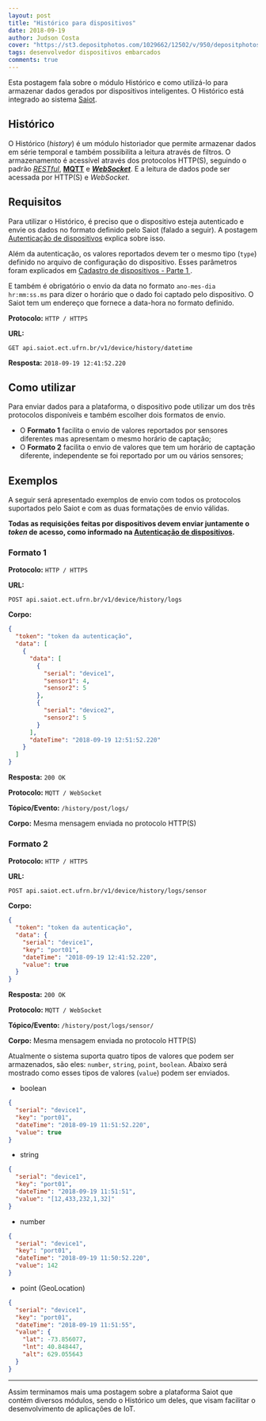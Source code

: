 ```yaml
---
layout: post
title: "Histórico para dispositivos"
date: 2018-09-19
author: Judson Costa
cover: "https://st3.depositphotos.com/1029662/12502/v/950/depositphotos_125021734-stock-illustration-businessman-climbing-up-on-a.jpg"
tags: desenvolvedor dispositivos embarcados
comments: true
---
```


Esta postagem fala sobre o módulo Histórico e como utilizá-lo para armazenar dados gerados por dispositivos inteligentes. O Histórico está integrado ao sistema [Saiot](https://saiot.ect.ufrn.br).

## Histórico

O Histórico (_history_) é um módulo historiador que permite armazenar dados em série temporal e também possibilita a leitura através de filtros. O armazenamento é acessível através dos protocolos HTTP(S), seguindo o padrão [_RESTful_](https://becode.com.br/o-que-e-api-rest-e-restful/), [**MQTT**](https://www.ibm.com/developerworks/br/library/iot-mqtt-why-good-for-iot/index.html) e [**_WebSocket_**](https://developer.mozilla.org/pt-BR/docs/WebSockets). E a leitura de dados pode ser acessada por HTTP(S) e _WebSocket_.

## Requisitos

Para utilizar o Histórico, é preciso que o dispositivo esteja autenticado e envie os dados no formato definido pelo Saiot (falado a seguir). A postagem [Autenticação de dispositivos](/blog/2018/09/15/autenticacao-dispositivo.html) explica sobre isso.

Além da autenticação, os valores reportados devem ter o mesmo tipo (`type`) definido no arquivo de configuração do dispositivo. Esses parâmetros foram explicados em [Cadastro de dispositivos - Parte 1
](/blog/2018/09/16/cadastro-dispositivo-parte-1.html).

E também é obrigatório o envio da data no formato `ano-mes-dia hr:mm:ss.ms` para dizer o horário que o dado foi captado pelo dispositivo. O Saiot tem um endereço que fornece a data-hora no formato definido.

**Protocolo:** `HTTP / HTTPS`

**URL:**

`GET api.saiot.ect.ufrn.br/v1/device/history/datetime`

**Resposta:** `2018-09-19 12:41:52.220`

## Como utilizar

Para enviar dados para a plataforma, o dispositivo pode utilizar um dos três protocolos disponíveis e também escolher dois formatos de envio.

- O **Formato 1** facilita o envio de valores reportados por sensores diferentes mas apresentam o mesmo horário de captação;
- O **Formato 2** facilita o envio de valores que tem um horário de captação diferente, independente se foi reportado por um ou vários sensores;

## Exemplos

A seguir será apresentado exemplos de envio com todos os protocolos suportados pelo Saiot e com as duas formatações de envio válidas.

**Todas as requisições feitas por dispositivos devem enviar juntamente o *token* de acesso, como informado na [Autenticação de dispositivos](/blog/2018/09/15/autenticacao-dispositivo.html).**

### Formato 1

**Protocolo:** `HTTP / HTTPS`

**URL:** 

`POST api.saiot.ect.ufrn.br/v1/device/history/logs`

**Corpo:**

```json
{
  "token": "token da autenticação",
  "data": [
    {
      "data": [
        {
          "serial": "device1",
          "sensor1": 4,
          "sensor2": 5
        },
        {
          "serial": "device2",
          "sensor2": 5
        }
      ],
      "dateTime": "2018-09-19 12:51:52.220"
    }
  ]
}
```

**Resposta:** `200 OK`

**Protocolo:** `MQTT / WebSocket`

**Tópico/Evento:** `/history/post/logs/`

**Corpo:** Mesma mensagem enviada no protocolo HTTP(S)

### Formato 2

**Protocolo:** `HTTP / HTTPS`

**URL:**

`POST api.saiot.ect.ufrn.br/v1/device/history/logs/sensor`

**Corpo:**

```json
{
  "token": "token da autenticação",
  "data": {
    "serial": "device1",
    "key": "port01",
    "dateTime": "2018-09-19 12:41:52.220",
    "value": true
  }
}
```

**Resposta:** `200 OK`

**Protocolo:** `MQTT / WebSocket`

**Tópico/Evento:** `/history/post/logs/sensor/`

**Corpo:** Mesma mensagem enviada no protocolo HTTP(S)

Atualmente o sistema suporta quatro tipos de valores que podem ser armazenados, são eles: `number`, `string`, `point`, `boolean`. Abaixo será mostrado como esses tipos de valores (`value`) podem ser enviados.

- boolean

```json
{
  "serial": "device1",
  "key": "port01",
  "dateTime": "2018-09-19 11:51:52.220",
  "value": true
}
```

- string

```json
{
  "serial": "device1",
  "key": "port01",
  "dateTime": "2018-09-19 11:51:51",
  "value": "[12,433,232,1,32]"
}
```

- number

```json
{
  "serial": "device1",
  "key": "port01",
  "dateTime": "2018-09-19 11:50:52.220",
  "value": 142
}
```

- point (GeoLocation)

```json
{
  "serial": "device1",
  "key": "port01",
  "dateTime": "2018-09-19 11:51:55",
  "value": {
    "lat": -73.856077,
    "lnt": 40.848447,
    "alt": 629.055643
  }
}

```

<hr>

Assim terminamos mais uma postagem sobre a plataforma Saiot que contém diversos módulos, sendo o Histórico um deles, que visam facilitar o desenvolvimento de aplicações de IoT.
